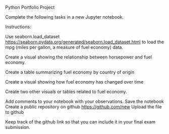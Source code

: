 Python Portfolio Project

Complete the following tasks in a new Jupyter notebook.

Instructions:

Use seaborn.load_dataset https://seaborn.pydata.org/generated/seaborn.load_dataset.html to load the mpg (miles per gallon, a measure of fuel economy) data.

Create a visual showing the relationship between horsepower and fuel economy.

Create a table summarizing fuel economy by country of origin

Create a visual showing how fuel economy has changed over time

Create two other visuals or tables related to fuel economy.

Add comments to your notebook with your observations. Save the notebook Create a public repository on github https://github.com/new Upload the file to github

Keep track of the github link so that you can include it in your final exam submission.
